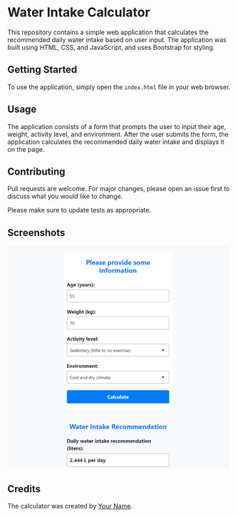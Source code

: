 # Water Intake Calculator

This repository contains a simple web application that calculates the recommended daily water intake based on user input. The application was built using HTML, CSS, and JavaScript, and uses Bootstrap for styling.

## Getting Started

To use the application, simply open the `index.html` file in your web browser.

## Usage

The application consists of a form that prompts the user to input their age, weight, activity level, and environment. After the user submits the form, the application calculates the recommended daily water intake and displays it on the page.

## Contributing

Pull requests are welcome. For major changes, please open an issue first to discuss what you would like to change.

Please make sure to update tests as appropriate.

## Screenshots

![Screenshot 1](img/water.png)

## Credits

The calculator was created by [Your Name](https://github.com/AhmedS996).

